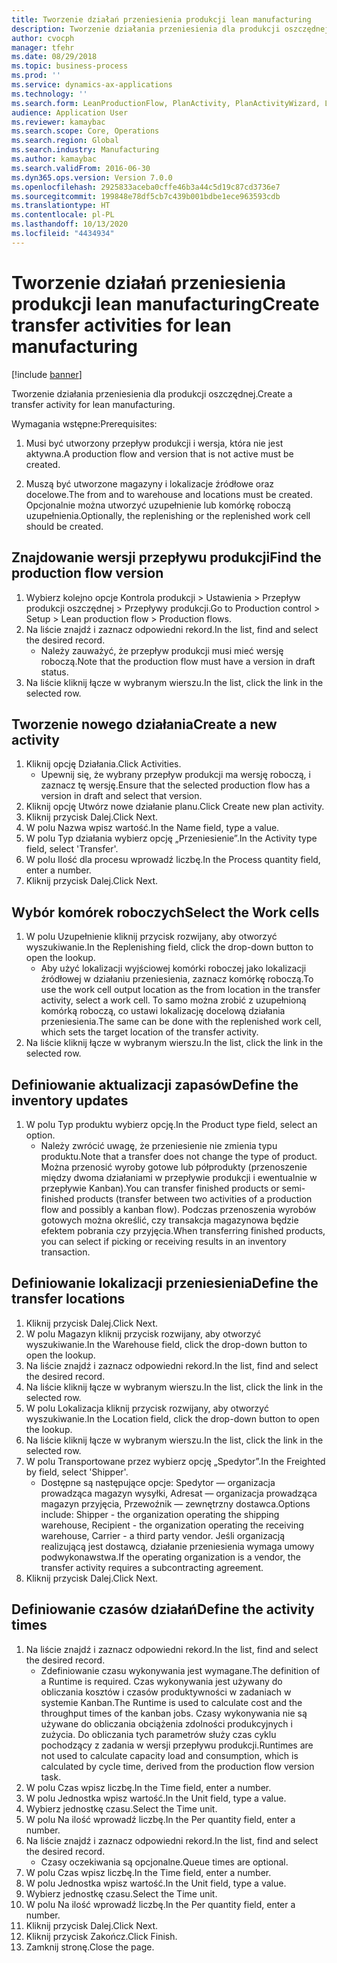 ```yaml
---
title: Tworzenie działań przeniesienia produkcji lean manufacturing
description: Tworzenie działania przeniesienia dla produkcji oszczędnej.
author: cvocph
manager: tfehr
ms.date: 08/29/2018
ms.topic: business-process
ms.prod: ''
ms.service: dynamics-ax-applications
ms.technology: ''
ms.search.form: LeanProductionFlow, PlanActivity, PlanActivityWizard, LeanWorkCellLookup, InventLocationIdLookup
audience: Application User
ms.reviewer: kamaybac
ms.search.scope: Core, Operations
ms.search.region: Global
ms.search.industry: Manufacturing
ms.author: kamaybac
ms.search.validFrom: 2016-06-30
ms.dyn365.ops.version: Version 7.0.0
ms.openlocfilehash: 2925833aceba0cffe46b3a44c5d19c87cd3736e7
ms.sourcegitcommit: 199848e78df5cb7c439b001bdbe1ece963593cdb
ms.translationtype: HT
ms.contentlocale: pl-PL
ms.lasthandoff: 10/13/2020
ms.locfileid: "4434934"
---
```

# <a name="create-transfer-activities-for-lean-manufacturing"></a><span data-ttu-id="66639-103">Tworzenie działań przeniesienia produkcji lean manufacturing</span><span class="sxs-lookup"><span data-stu-id="66639-103">Create transfer activities for lean manufacturing</span></span>

[!include [banner](../../includes/banner.md)]

<span data-ttu-id="66639-104">Tworzenie działania przeniesienia dla produkcji oszczędnej.</span><span class="sxs-lookup"><span data-stu-id="66639-104">Create a transfer activity for lean manufacturing.</span></span> 

<span data-ttu-id="66639-105">Wymagania wstępne:</span><span class="sxs-lookup"><span data-stu-id="66639-105">Prerequisites:</span></span> 

1. <span data-ttu-id="66639-106">Musi być utworzony przepływ produkcji i wersja, która nie jest aktywna.</span><span class="sxs-lookup"><span data-stu-id="66639-106">A production flow and version that is not active must be created.</span></span>

2. <span data-ttu-id="66639-107">Muszą być utworzone magazyny i lokalizacje źródłowe oraz docelowe.</span><span class="sxs-lookup"><span data-stu-id="66639-107">The from and to warehouse and locations must be created.</span></span> <span data-ttu-id="66639-108">Opcjonalnie można utworzyć uzupełnienie lub komórkę roboczą uzupełnienia.</span><span class="sxs-lookup"><span data-stu-id="66639-108">Optionally, the replenishing or the replenished work cell should be created.</span></span>


## <a name="find-the-production-flow-version"></a><span data-ttu-id="66639-109">Znajdowanie wersji przepływu produkcji</span><span class="sxs-lookup"><span data-stu-id="66639-109">Find the production flow version</span></span>
1. <span data-ttu-id="66639-110">Wybierz kolejno opcje Kontrola produkcji > Ustawienia > Przepływ produkcji oszczędnej > Przepływy produkcji.</span><span class="sxs-lookup"><span data-stu-id="66639-110">Go to Production control > Setup > Lean production flow > Production flows.</span></span>
2. <span data-ttu-id="66639-111">Na liście znajdź i zaznacz odpowiedni rekord.</span><span class="sxs-lookup"><span data-stu-id="66639-111">In the list, find and select the desired record.</span></span>
    * <span data-ttu-id="66639-112">Należy zauważyć, że przepływ produkcji musi mieć wersję roboczą.</span><span class="sxs-lookup"><span data-stu-id="66639-112">Note that the production flow must have a version in draft status.</span></span>  
3. <span data-ttu-id="66639-113">Na liście kliknij łącze w wybranym wierszu.</span><span class="sxs-lookup"><span data-stu-id="66639-113">In the list, click the link in the selected row.</span></span>

## <a name="create-a-new-activity"></a><span data-ttu-id="66639-114">Tworzenie nowego działania</span><span class="sxs-lookup"><span data-stu-id="66639-114">Create a new activity</span></span>
1. <span data-ttu-id="66639-115">Kliknij opcję Działania.</span><span class="sxs-lookup"><span data-stu-id="66639-115">Click Activities.</span></span>
    * <span data-ttu-id="66639-116">Upewnij się, że wybrany przepływ produkcji ma wersję roboczą, i zaznacz tę wersję.</span><span class="sxs-lookup"><span data-stu-id="66639-116">Ensure that the selected production flow has a version in draft and select that version.</span></span>  
2. <span data-ttu-id="66639-117">Kliknij opcję Utwórz nowe działanie planu.</span><span class="sxs-lookup"><span data-stu-id="66639-117">Click Create new plan activity.</span></span>
3. <span data-ttu-id="66639-118">Kliknij przycisk Dalej.</span><span class="sxs-lookup"><span data-stu-id="66639-118">Click Next.</span></span>
4. <span data-ttu-id="66639-119">W polu Nazwa wpisz wartość.</span><span class="sxs-lookup"><span data-stu-id="66639-119">In the Name field, type a value.</span></span>
5. <span data-ttu-id="66639-120">W polu Typ działania wybierz opcję „Przeniesienie”.</span><span class="sxs-lookup"><span data-stu-id="66639-120">In the Activity type field, select 'Transfer'.</span></span>
6. <span data-ttu-id="66639-121">W polu Ilość dla procesu wprowadź liczbę.</span><span class="sxs-lookup"><span data-stu-id="66639-121">In the Process quantity field, enter a number.</span></span>
7. <span data-ttu-id="66639-122">Kliknij przycisk Dalej.</span><span class="sxs-lookup"><span data-stu-id="66639-122">Click Next.</span></span>

## <a name="select-the-work-cells"></a><span data-ttu-id="66639-123">Wybór komórek roboczych</span><span class="sxs-lookup"><span data-stu-id="66639-123">Select the Work cells</span></span>
1. <span data-ttu-id="66639-124">W polu Uzupełnienie kliknij przycisk rozwijany, aby otworzyć wyszukiwanie.</span><span class="sxs-lookup"><span data-stu-id="66639-124">In the Replenishing field, click the drop-down button to open the lookup.</span></span>
    * <span data-ttu-id="66639-125">Aby użyć lokalizacji wyjściowej komórki roboczej jako lokalizacji źródłowej w działaniu przeniesienia, zaznacz komórkę roboczą.</span><span class="sxs-lookup"><span data-stu-id="66639-125">To use the work cell output location as the from location in the transfer activity, select a work cell.</span></span> <span data-ttu-id="66639-126">To samo można zrobić z uzupełnioną komórką roboczą, co ustawi lokalizację docelową działania przeniesienia.</span><span class="sxs-lookup"><span data-stu-id="66639-126">The same can be done with the replenished work cell, which sets the target location of the transfer activity.</span></span>  
2. <span data-ttu-id="66639-127">Na liście kliknij łącze w wybranym wierszu.</span><span class="sxs-lookup"><span data-stu-id="66639-127">In the list, click the link in the selected row.</span></span>

## <a name="define-the-inventory-updates"></a><span data-ttu-id="66639-128">Definiowanie aktualizacji zapasów</span><span class="sxs-lookup"><span data-stu-id="66639-128">Define the inventory updates</span></span>
1. <span data-ttu-id="66639-129">W polu Typ produktu wybierz opcję.</span><span class="sxs-lookup"><span data-stu-id="66639-129">In the Product type field, select an option.</span></span>
    * <span data-ttu-id="66639-130">Należy zwrócić uwagę, że przeniesienie nie zmienia typu produktu.</span><span class="sxs-lookup"><span data-stu-id="66639-130">Note that a transfer does not change the type of product.</span></span> <span data-ttu-id="66639-131">Można przenosić wyroby gotowe lub półprodukty (przenoszenie między dwoma działaniami w przepływie produkcji i ewentualnie w przepływie Kanban).</span><span class="sxs-lookup"><span data-stu-id="66639-131">You can transfer finished products or semi-finished products (transfer between two activities of a production flow and possibly a kanban flow).</span></span>     <span data-ttu-id="66639-132">Podczas przenoszenia wyrobów gotowych można określić, czy transakcja magazynowa będzie efektem pobrania czy przyjęcia.</span><span class="sxs-lookup"><span data-stu-id="66639-132">When transferring finished products, you can select if picking or receiving results in an inventory transaction.</span></span>  

## <a name="define-the-transfer-locations"></a><span data-ttu-id="66639-133">Definiowanie lokalizacji przeniesienia</span><span class="sxs-lookup"><span data-stu-id="66639-133">Define the transfer locations</span></span>
1. <span data-ttu-id="66639-134">Kliknij przycisk Dalej.</span><span class="sxs-lookup"><span data-stu-id="66639-134">Click Next.</span></span>
2. <span data-ttu-id="66639-135">W polu Magazyn kliknij przycisk rozwijany, aby otworzyć wyszukiwanie.</span><span class="sxs-lookup"><span data-stu-id="66639-135">In the Warehouse field, click the drop-down button to open the lookup.</span></span>
3. <span data-ttu-id="66639-136">Na liście znajdź i zaznacz odpowiedni rekord.</span><span class="sxs-lookup"><span data-stu-id="66639-136">In the list, find and select the desired record.</span></span>
4. <span data-ttu-id="66639-137">Na liście kliknij łącze w wybranym wierszu.</span><span class="sxs-lookup"><span data-stu-id="66639-137">In the list, click the link in the selected row.</span></span>
5. <span data-ttu-id="66639-138">W polu Lokalizacja kliknij przycisk rozwijany, aby otworzyć wyszukiwanie.</span><span class="sxs-lookup"><span data-stu-id="66639-138">In the Location field, click the drop-down button to open the lookup.</span></span>
6. <span data-ttu-id="66639-139">Na liście kliknij łącze w wybranym wierszu.</span><span class="sxs-lookup"><span data-stu-id="66639-139">In the list, click the link in the selected row.</span></span>
7. <span data-ttu-id="66639-140">W polu Transportowane przez wybierz opcję „Spedytor”.</span><span class="sxs-lookup"><span data-stu-id="66639-140">In the Freighted by field, select 'Shipper'.</span></span>
    * <span data-ttu-id="66639-141">Dostępne są następujące opcje: Spedytor — organizacja prowadząca magazyn wysyłki, Adresat — organizacja prowadząca magazyn przyjęcia, Przewoźnik — zewnętrzny dostawca.</span><span class="sxs-lookup"><span data-stu-id="66639-141">Options include: Shipper - the organization operating the shipping warehouse, Recipient -  the organization operating the receiving warehouse, Carrier - a third party vendor.</span></span> <span data-ttu-id="66639-142">Jeśli organizacją realizującą jest dostawcą, działanie przeniesienia wymaga umowy podwykonawstwa.</span><span class="sxs-lookup"><span data-stu-id="66639-142">If the operating organization is a vendor, the transfer activity requires a subcontracting agreement.</span></span>  
8. <span data-ttu-id="66639-143">Kliknij przycisk Dalej.</span><span class="sxs-lookup"><span data-stu-id="66639-143">Click Next.</span></span>

## <a name="define-the-activity-times"></a><span data-ttu-id="66639-144">Definiowanie czasów działań</span><span class="sxs-lookup"><span data-stu-id="66639-144">Define the activity times</span></span>
1. <span data-ttu-id="66639-145">Na liście znajdź i zaznacz odpowiedni rekord.</span><span class="sxs-lookup"><span data-stu-id="66639-145">In the list, find and select the desired record.</span></span>
    * <span data-ttu-id="66639-146">Zdefiniowanie czasu wykonywania jest wymagane.</span><span class="sxs-lookup"><span data-stu-id="66639-146">The definition of a Runtime is required.</span></span> <span data-ttu-id="66639-147">Czas wykonywania jest używany do obliczania kosztów i czasów produktywności w zadaniach w systemie Kanban.</span><span class="sxs-lookup"><span data-stu-id="66639-147">The Runtime is used to calculate cost and the throughput times of the kanban jobs.</span></span> <span data-ttu-id="66639-148">Czasy wykonywania nie są używane do obliczania obciążenia zdolności produkcyjnych i zużycia. Do obliczania tych parametrów służy czas cyklu pochodzący z zadania w wersji przepływu produkcji.</span><span class="sxs-lookup"><span data-stu-id="66639-148">Runtimes are not used to calculate capacity load and consumption, which is calculated by cycle time, derived from the production flow version task.</span></span>  
2. <span data-ttu-id="66639-149">W polu Czas wpisz liczbę.</span><span class="sxs-lookup"><span data-stu-id="66639-149">In the Time field, enter a number.</span></span>
3. <span data-ttu-id="66639-150">W polu Jednostka wpisz wartość.</span><span class="sxs-lookup"><span data-stu-id="66639-150">In the Unit field, type a value.</span></span>
4. <span data-ttu-id="66639-151">Wybierz jednostkę czasu.</span><span class="sxs-lookup"><span data-stu-id="66639-151">Select the Time unit.</span></span>
5. <span data-ttu-id="66639-152">W polu Na ilość wprowadź liczbę.</span><span class="sxs-lookup"><span data-stu-id="66639-152">In the Per quantity field, enter a number.</span></span>
6. <span data-ttu-id="66639-153">Na liście znajdź i zaznacz odpowiedni rekord.</span><span class="sxs-lookup"><span data-stu-id="66639-153">In the list, find and select the desired record.</span></span>
    * <span data-ttu-id="66639-154">Czasy oczekiwania są opcjonalne.</span><span class="sxs-lookup"><span data-stu-id="66639-154">Queue times are optional.</span></span>  
7. <span data-ttu-id="66639-155">W polu Czas wpisz liczbę.</span><span class="sxs-lookup"><span data-stu-id="66639-155">In the Time field, enter a number.</span></span>
8. <span data-ttu-id="66639-156">W polu Jednostka wpisz wartość.</span><span class="sxs-lookup"><span data-stu-id="66639-156">In the Unit field, type a value.</span></span>
9. <span data-ttu-id="66639-157">Wybierz jednostkę czasu.</span><span class="sxs-lookup"><span data-stu-id="66639-157">Select the Time unit.</span></span>
10. <span data-ttu-id="66639-158">W polu Na ilość wprowadź liczbę.</span><span class="sxs-lookup"><span data-stu-id="66639-158">In the Per quantity field, enter a number.</span></span>
11. <span data-ttu-id="66639-159">Kliknij przycisk Dalej.</span><span class="sxs-lookup"><span data-stu-id="66639-159">Click Next.</span></span>
12. <span data-ttu-id="66639-160">Kliknij przycisk Zakończ.</span><span class="sxs-lookup"><span data-stu-id="66639-160">Click Finish.</span></span>
13. <span data-ttu-id="66639-161">Zamknij stronę.</span><span class="sxs-lookup"><span data-stu-id="66639-161">Close the page.</span></span>

